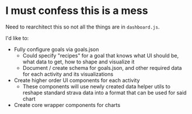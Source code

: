 # I must confess this is a mess

Need to rearchitect this so not all the things are in `dashboard.js`.

I'd like to:

- Fully configure goals via goals.json
  - Could specify "recipes" for a goal that knows what UI should be, what data to get, how to shape and visualize it
  - Document / create schema for goals.json, and other required data for each activity and its visualizations
- Create higher order UI components for each activity
  - These components will use newly created data helper utils to reshape standard strava data into a format that can be used for said chart
- Create core wrapper components for charts
